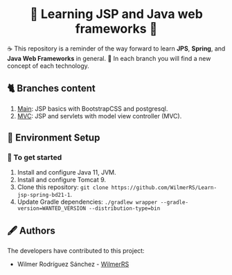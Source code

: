 <h1 align="center"> 🐝<strong> Learning JSP and Java web frameworks </strong>🎯 </h1>

☕ This repository is a reminder of the way forward to learn **JPS**, **Spring**, and **Java Web Frameworks** in general. 🤯 In each branch you will find a new concept of each technology. 

## 🐈 Branches content

   1. [Main](https://github.com/WilmerRS/Learn-jsp-spring-bd21-1/tree/main): JSP basics with BootstrapCSS and postgresql.
   2. [MVC](https://github.com/WilmerRS/Learn-jsp-spring-bd21-1/tree/mvc): JSP and servlets with model view controller (MVC).
 
## 🚀 Environment Setup

### 🐉 To get started

1. Install and configure Java 11, JVM.
2. Install and configure Tomcat 9.
3. Clone this repository: `git clone https://github.com/WilmerRS/Learn-jsp-spring-bd21-1`.
4. Update Gradle dependencies: `./gradlew wrapper --gradle-version=WANTED_VERSION --distribution-type=bin`

## 🖋️ Authors

The developers have contributed to this project:

* Wilmer Rodríguez Sánchez - <a href="https://github.com/WilmerRS"> WilmerRS </a>

